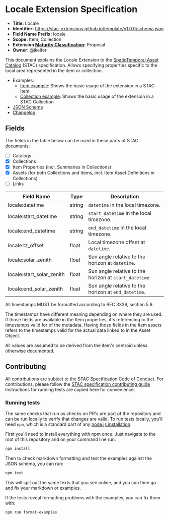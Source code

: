 # Locale Extension Specification

- **Title:** Locale
- **Identifier:** <https://stac-extensions.github.io/template/v1.0.0/schema.json>
- **Field Name Prefix:** locale
- **Scope:** Item, Collection
- **Extension [Maturity Classification](https://github.com/radiantearth/stac-spec/tree/master/extensions/README.md#extension-maturity):** Proposal
- **Owner**: @jkeifer

This document explains the Locale Extension to the [SpatioTemporal Asset Catalog](https://github.com/radiantearth/stac-spec) (STAC) specification. Allows specifying properties specific to the local area represented in the item or collection.

- Examples:
  - [Item example](examples/item.json): Shows the basic usage of the extension in a STAC Item
  - [Collection example](examples/collection.json): Shows the basic usage of the extension in a STAC Collection
- [JSON Schema](json-schema/schema.json)
- [Changelog](./CHANGELOG.md)

## Fields

The fields in the table below can be used in these parts of STAC documents:
- [ ] Catalogs
- [x] Collections
- [x] Item Properties (incl. Summaries in Collections)
- [x] Assets (for both Collections and Items, incl. Item Asset Definitions in Collections)
- [ ] Links

| Field Name                | Type    | Description                                            |
| ------------------------- | ------- | ------------------------------------------------------ |
| locale:datetime           | string  | `datetime` in the local timezone.                      |
| locale:start_datetime     | string  | `start_datetime` in the local timezone.                |
| locale:end_datetime       | string  | `end_datetime` in the local timezone.                  |
| locale:tz_offset          | float   | Local timezone offset at `datetime`.                   |
| locale:solar_zenith       | float   | Sun angle relative to the horizon at `datetime`.       |
| locale:start_solar_zenith | float   | Sun angle relative to the horizon at `start_datetime`. |
| locale:end_solar_zenith   | float   | Sun angle relative to the horizon at `end_datetime`.   |

All timestamps MUST be formatted according to RFC 3339, section 5.6.

The timestamps have different meaning depending on where they are used.
If those fields are available in the Item properties, it's referencing to the timestamps valid for of the metadata.
Having those fields in the Item assets refers to the timestamps valid for the actual data linked to in the Asset Object.

All values are assumed to be derived from the item's centroid unless otherwise documented.

## Contributing

All contributions are subject to the
[STAC Specification Code of Conduct](https://github.com/radiantearth/stac-spec/blob/master/CODE_OF_CONDUCT.md).
For contributions, please follow the
[STAC specification contributing guide](https://github.com/radiantearth/stac-spec/blob/master/CONTRIBUTING.md) Instructions
for running tests are copied here for convenience.

### Running tests

The same checks that run as checks on PR's are part of the repository and can be run locally to verify that changes are valid. 
To run tests locally, you'll need `npm`, which is a standard part of any [node.js installation](https://nodejs.org/en/download/).

First you'll need to install everything with npm once. Just navigate to the root of this repository and on 
your command line run:
```bash
npm install
```

Then to check markdown formatting and test the examples against the JSON schema, you can run:
```bash
npm test
```

This will spit out the same texts that you see online, and you can then go and fix your markdown or examples.

If the tests reveal formatting problems with the examples, you can fix them with:
```bash
npm run format-examples
```
